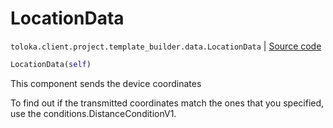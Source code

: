 # LocationData
`toloka.client.project.template_builder.data.LocationData` | [Source code](https://github.com/Toloka/toloka-kit/blob/v1.1.1/src/client/project/template_builder/data.py#L73)

```python
LocationData(self)
```

This component sends the device coordinates


To find out if the transmitted coordinates match the ones that you specified, use the conditions.DistanceConditionV1.

